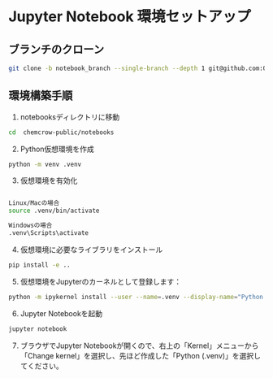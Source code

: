 # Jupyter Notebook 環境セットアップ

## ブランチのクローン

```bash
git clone -b notebook_branch --single-branch --depth 1 git@github.com:QunaSys/chemcrow-public.git

```


## 環境構築手順

1. notebooksディレクトリに移動

```bash
cd  chemcrow-public/notebooks
```


2. Python仮想環境を作成

```bash
python -m venv .venv
```


3. 仮想環境を有効化

```bash

Linux/Macの場合
source .venv/bin/activate

Windowsの場合
.venv\Scripts\activate
```

4. 仮想環境に必要なライブラリをインストール

```bash
pip install -e ..
```

5. 仮想環境をJupyterのカーネルとして登録します：

```bash
python -m ipykernel install --user --name=.venv --display-name="Python (.venv)"
```

6. Jupyter Notebookを起動

```bash
jupyter notebook
```

7. ブラウザでJupyter Notebookが開くので、右上の「Kernel」メニューから「Change kernel」を選択し、先ほど作成した「Python (.venv)」を選択してください。